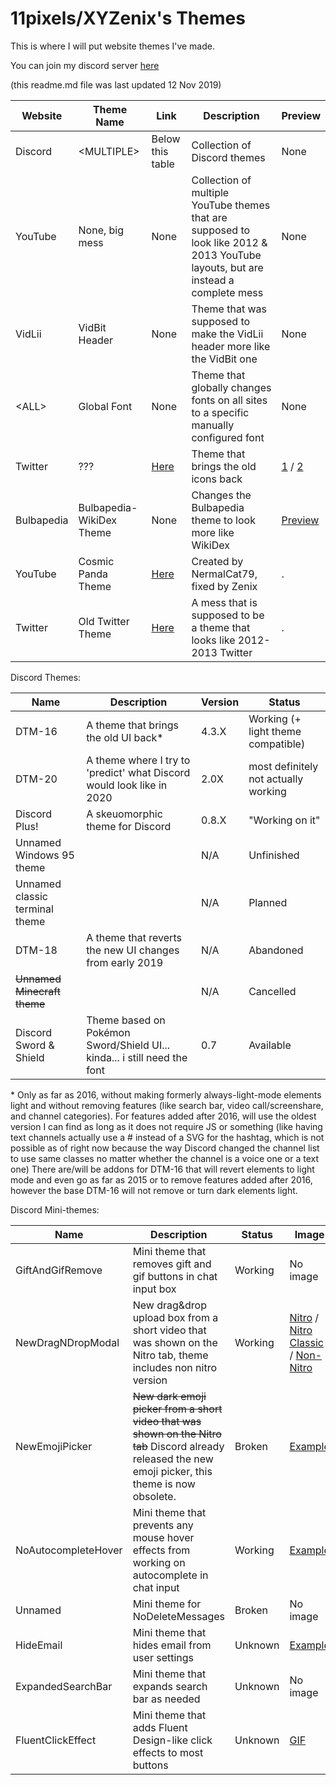 # 11pixels/XYZenix's Themes

This is where I will put website themes I've made.

You can join my discord server [here](https://discord.gg/vUN9sNW)

(this readme.md file was last updated 12 Nov 2019)

Website | Theme Name | Link | Description | Preview
------- | ---------- | ---- | ----------- | -------
Discord | \<MULTIPLE\> | Below this table | Collection of Discord themes | None
YouTube | None, big mess | None | Collection of multiple YouTube themes that are supposed to look like 2012 & 2013 YouTube layouts, but are instead a complete mess | None
VidLii | VidBit Header | None | Theme that was supposed to make the VidLii header more like the VidBit one | None
\<ALL\> | Global Font | None | Theme that globally changes fonts on all sites to a specific manually configured font | None
Twitter | ??? | [Here](https://github.com/XYZenix/XYZenixThemes/blob/master/OldTwitterIcons.css) | Theme that brings the old icons back | [1](https://cdn.discordapp.com/attachments/531523467636375554/591349962290233354/unknown.png) / [2](https://cdn.discordapp.com/attachments/531523467636375554/591349987661709324/unknown.png)
Bulbapedia | Bulbapedia-WikiDex Theme | None | Changes the Bulbapedia theme to look more like WikiDex | [Preview](https://cdn.discordapp.com/attachments/581117911117070336/622017951784239105/unknown.png)
YouTube | Cosmic Panda Theme | [Here](https://github.com/XYZenix/XYZenixThemes/blob/master/YTCosmicPanda.css) | Created by NermalCat79, fixed by Zenix | .
Twitter | Old Twitter Theme | [Here](https://github.com/XYZenix/XYZenixThemes/blob/master/OldTwitterTheme.css) | A mess that is supposed to be a theme that looks like 2012-2013 Twitter | .

Discord Themes:

Name | Description | Version | Status
-- | -- | -- | --
DTM-16 | A theme that brings the old UI back* | 4.3.X | Working (+ light theme compatible)
DTM-20 | A theme where I try to 'predict' what Discord would look like in 2020 | 2.0X | most definitely not actually working
Discord Plus! | A skeuomorphic theme for Discord | 0.8.X | "Working on it"
Unnamed Windows 95 theme | | N/A | Unfinished
Unnamed classic terminal theme | | N/A | Planned
DTM-18 | A theme that reverts the new UI changes from early 2019 | N/A | Abandoned
~~Unnamed Minecraft theme~~ | | N/A | Cancelled
Discord Sword & Shield | Theme based on Pokémon Sword/Shield UI... kinda... i still need the font | 0.7 | Available

\* Only as far as 2016, without making formerly always-light-mode elements light and without removing features (like search bar, video call/screenshare, and channel categories). For features added after 2016, will use the oldest version I can find as long as it does not require JS or something (like having text channels actually use a # instead of a SVG for the hashtag, which is not possible as of right now because the way Discord changed the channel list to use same classes no matter whether the channel is a voice one or a text one) There are/will be addons for DTM-16 that will revert elements to light mode and even go as far as 2015 or to remove features added after 2016, however the base DTM-16 will not remove or turn dark elements light.

Discord Mini-themes:

Name | Description | Status | Image
-- | -- | -- | --
GiftAndGifRemove | Mini theme that removes gift and gif buttons in chat input box | Working | No image
NewDragNDropModal | New drag&drop upload box from a short video that was shown on the Nitro tab, theme includes non nitro version | Working |[Nitro](https://cdn.discordapp.com/attachments/581117911117070336/638606292843233310/unknown.png) / [Nitro Classic](https://cdn.discordapp.com/attachments/531523467636375554/590955254200401926/unknown.png) / [Non-Nitro](https://cdn.discordapp.com/attachments/531523467636375554/590955483863580682/unknown.png)
NewEmojiPicker | ~~New dark emoji picker from a short video that was shown on the Nitro tab~~ Discord already released the new emoji picker, this theme is now obsolete. | Broken | [Example](https://cdn.discordapp.com/attachments/531523467636375554/590954861861011460/unknown.png)
NoAutocompleteHover | Mini theme that prevents any mouse hover effects from working on autocomplete in chat input | Working | [Example](https://cdn.discordapp.com/attachments/531523467636375554/590956266159996958/unknown.png)
Unnamed | Mini theme for NoDeleteMessages | Broken | No image
HideEmail | Mini theme that hides email from user settings | Unknown | [Example](https://cdn.discordapp.com/attachments/531523467636375554/590956519290306564/unknown.png)
ExpandedSearchBar | Mini theme that expands search bar as needed | Unknown | No image
FluentClickEffect | Mini theme that adds Fluent Design-like click effects to most buttons | Unknown | [GIF](https://cdn.discordapp.com/attachments/531523467636375554/590957041305255957/2019-06-19_20-31-52.gif)
